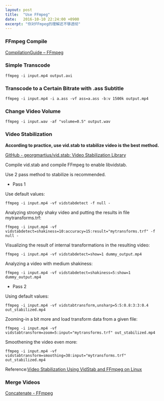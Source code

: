 ```yaml
---
layout: post
title:  "Use FFmpeg"
date:   2016-10-10 22:24:00 +0900
excerpt: "你对FFmpeg的理解还不够透彻"
---
```

### FFmpeg Compile
[CompilationGuide – FFmpeg](https://trac.ffmpeg.org/wiki/CompilationGuide)

### Simple Transcode
```
ffmpeg -i input.mp4 output.avi
```

### Transcode to a Certain Bitrate with .ass Subtitle
```
ffmpeg -i input.mp4 -i a.ass -vf ass=a.ass -b:v 1500k output.mp4
```

### Change Video Volume
```
ffmpeg -i input.wav -af "volume=0.5" output.wav
```

### Video Stabilization
**According to practice, use vid.stab to stabilize video is the best method.**

[GitHub - georgmartius/vid.stab: Video Stabilization Library](https://github.com/georgmartius/vid.stab)

Compile vid.stab and compile FFmpeg to enable libvidstab.

Use 2 pass method to stabilize is recommended.

+ Pass 1

Use default values:

```
ffmpeg -i input.mp4 -vf vidstabdetect -f null -
```

Analyzing strongly shaky video and putting the results in file mytransforms.trf:

```
ffmpeg -i input.mp4 -vf vidstabdetect=shakiness=10:accuracy=15:result="mytransforms.trf" -f null -
```

Visualizing the result of internal transformations in the resulting video:

```
ffmpeg -i input.mp4 -vf vidstabdetect=show=1 dummy_output.mp4
```

Analyzing a video with medium shakiness:

```
ffmpeg -i input.mp4 -vf vidstabdetect=shakiness=5:show=1 dummy_output.mp4
```

+ Pass 2

Using default values:

```
ffmpeg -i input.mp4 -vf vidstabtransform,unsharp=5:5:0.8:3:3:0.4 out_stabilized.mp4
```

Zooming-in a bit more and load transform data from a given file:

```
ffmpeg -i input.mp4 -vf vidstabtransform=zoom=5:input="mytransforms.trf" out_stabilized.mp4
```

Smoothening the video even more:

```
ffmpeg -i input.mp4 -vf vidstabtransform=smoothing=30:input="mytransforms.trf" out_stabilized.mp4
```

Reference:[Video Stabilization Using VidStab and FFmpeg on Linux](https://scottlinux.com/2016/09/17/video-stabilization-using-vidstab-and-ffmpeg-on-linux/)

### Merge Videos
[Concatenate - FFmpeg](https://trac.ffmpeg.org/wiki/Concatenate)
